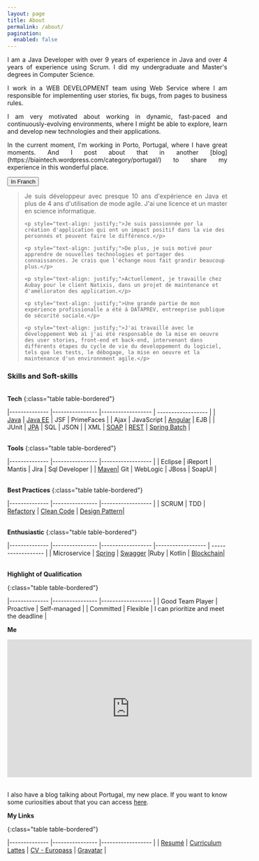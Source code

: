```yaml
---
layout: page
title: About
permalink: /about/
pagination:
  enabled: false
---
```


<p style="text-align: justify;">I am a Java Developer with over 9 years of experience in Java and over 4 years of experience using Scrum. I did my undergraduate and Master's degrees in Computer Science.</p>

<p style="text-align: justify;">I work in a WEB DEVELOPMENT team using Web Service where I am responsible for implementing user stories, fix bugs, from pages to business rules.</p>

<p style="text-align: justify;">I am very motivated about working in dynamic, fast-paced and continuously-evolving environments, where I might be able to explore, learn and develop new technologies and their applications.</p>

<p style="text-align: justify;">In the current moment, I'm working in Porto, Portugal, where I have great moments. And I post about that in another [blog](https://biaintech.wordpress.com/category/portugal/) to share my experience in this wonderful place.</p>


<button onclick="myFunction()">In Franch</button>

<div id="myDIV">
  <blockquote>
    <p style="text-align: justify;">Je suis développeur avec presque 10 ans d'expérience en Java et plus de 4 ans d'utilisation de mode agile. J'ai une licence et un master en science informatique.</p>

    <p style="text-align: justify;">Je suis passionnée por la création d'application qui ont un impact positif dans la vie des personnés et peuvent faire le différence.</p>

    <p style="text-align: justify;">De plus, je suis motivé pour apprendre de nouvelles technologies et portager des connaissances. Je crais que l'échange nous fait grandir beaucoup plus.</p>

    <p style="text-align: justify;">Actuellement, je travaille chez Aubay pour le client Natixis, dans un projet de maintenance et d'amélioraton des application.</p>

    <p style="text-align: justify;">Une grande partie de mon expérience profissionalle a été á DATAPREV, entreeprise publique de sécurité sociale.</p>

    <p style="text-align: justify;">J'ai travaillé avec le développement Web aì j'ai été responsable de la mise en oeuvre des user stories, front-end et back-end, intervenant dans différents étapes du cycle de vie du developpement du logiciel, tels que les tests, le débogage, la mise en oeuvre et la maintenance d'un environnment agile.</p>
  </blockquote>
</div>

<script>
function myFunction() {
  var x = document.getElementById("myDIV");
  if (x.style.display === "none") {
    x.style.display = "block";
  } else {
    x.style.display = "none";
  }
}
</script>

<h3>Skills and Soft-skills</h3>

<br/><b>Tech</b>
{:class="table table-bordered"}

|-------------- |---------------- |------------------ | ------------------ |
| [Java](https://fabiana2611.github.io/java/enhancements)  | [Java EE](https://biaintech.wordpress.com/2018/08/15/javaee/)  | JSF  | PrimeFaces  |
| Ajax | JavaScript  | [Angular](https://fabiana2611.github.io/angular/) | EJB |
| JUnit  | [JPA](https://biaintech.wordpress.com/2018/09/04/jpa/)   | SQL  | JSON  |
|  XML | [SOAP](https://biaintech.wordpress.com/2019/05/01/ws-soap/)  | [REST](https://fabiana2611.github.io/webservice/rest)  | [Spring Batch](https://fabiana2611.github.io/spring/springbatch)  |

<br/><b>Tools</b>
{:class="table table-bordered"}

|-------------- |----------------   |------------------ |
| Eclipse | iReport  | Mantis | Jira | Sql Developer |
| [Maven](https://biaintech.wordpress.com/2018/11/14/maven/)| Git | WebLogic | JBoss | SoapUI     |

<br/><b>Best Practices</b>
{:class="table table-bordered"}

|-------------- |----------------   |------------------ |
| SCRUM | TDD  | [Refactory](https://biaintech.wordpress.com/2018/09/18/s-o-l-i-d-principles/) | [Clean Code](https://biaintech.wordpress.com/2018/09/12/clean-code/) | [Design Pattern](https://fabiana2611.github.io/foundation/design-pattern)|

<br/><b>Enthusiastic</b>
{:class="table table-bordered"}

|-------------- |----------------   |------------------ |------------------ | ------------------ |
| Microservice  | [Spring](https://biaintech.wordpress.com/2018/11/25/spring-ecosystem/) | [Swagger](https://biaintech.wordpress.com/2018/08/15/swagger/) |Ruby | Kotlin | [Blockchain](https://fabiana2611.github.io/blockchain/blockchain-int)|

<br/><b>Highlight of Qualification</b>

{:class="table table-bordered"}

|-------------- |----------------   |------------------ |
| Good Team Player          | Proactive             | Self-managed   |
| Committed     | Flexible     | I can prioritize and meet the deadline    |


<b>Me</b>
<center>
  <iframe width="560" height="315" src="https://www.youtube.com/embed/nnzLFoXY7Mc" frameborder="0" allow="accelerometer; autoplay; encrypted-media; gyroscope; picture-in-picture" allowfullscreen></iframe>
</center>  
<br/>

<p style="text-align: justify;">I also have a blog talking about Portugal, my new place. If you want to know some curiosities about that you can access <a href="https://bianoporto.wordpress.com/">here</a>.</p>

<b>My Links</b>

{:class="table table-bordered"}

|-------------- |----------------   |------------------ |
| [Resumé](https://docs.google.com/document/d/1D1UtesuRc-lRAlCJQLfO-Gyu7arauBenBLzubjFlH0M/edit?usp=sharing) | [Curriculum Lattes](http://lattes.cnpq.br/7549888781032556) | [CV - Europass](https://drive.google.com/open?id=1Mwl2Z1Pt7DU1a7Lj6xQV57hc-l39lKcD) | [Gravatar](https://pt.gravatar.com/biafreire2611)   |


[jekyll-organization]: https://github.com/jekyll
